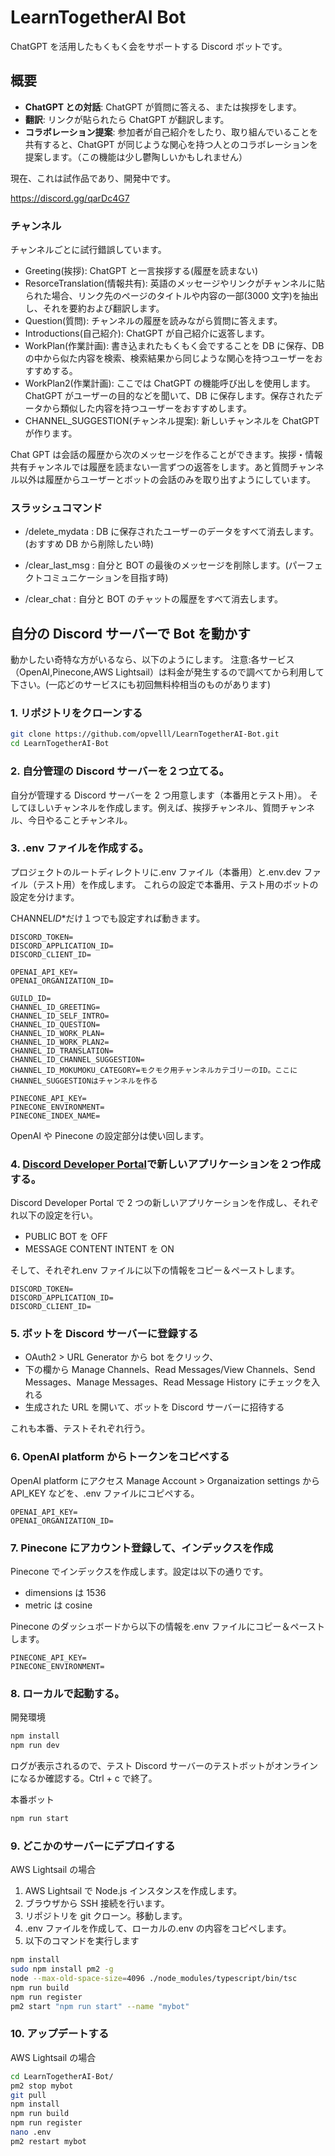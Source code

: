 # LearnTogetherAI Bot

ChatGPT を活用したもくもく会をサポートする Discord ボットです。

## 概要

- **ChatGPT との対話**: ChatGPT が質問に答える、または挨拶をします。
- **翻訳**: リンクが貼られたら ChatGPT が翻訳します。
- **コラボレーション提案**: 参加者が自己紹介をしたり、取り組んでいることを共有すると、ChatGPT が同じような関心を持つ人とのコラボレーションを提案します。（この機能は少し鬱陶しいかもしれません）

現在、これは試作品であり、開発中です。

https://discord.gg/qarDc4G7

### チャンネル

チャンネルごとに試行錯誤しています。

- Greeting(挨拶): ChatGPT と一言挨拶する(履歴を読まない)
- ResorceTranslation(情報共有): 英語のメッセージやリンクがチャンネルに貼られた場合、リンク先のページのタイトルや内容の一部(3000 文字)を抽出し、それを要約および翻訳します。
- Question(質問): チャンネルの履歴を読みながら質問に答えます。
- Introductions(自己紹介): ChatGPT が自己紹介に返答します。
- WorkPlan(作業計画): 書き込まれたもくもく会ですることを DB に保存、DB の中から似た内容を検索、検索結果から同じような関心を持つユーザーをおすすめする。
- WorkPlan2(作業計画): ここでは ChatGPT の機能呼び出しを使用します。ChatGPT がユーザーの目的などを聞いて、DB に保存します。保存されたデータから類似した内容を持つユーザーをおすすめします。
- CHANNEL_SUGGESTION(チャンネル提案): 新しいチャンネルを ChatGPT が作ります。

Chat GPT は会話の履歴から次のメッセージを作ることができます。挨拶・情報共有チャンネルでは履歴を読まない一言ずつの返答をします。あと質問チャンネル以外は履歴からユーザーとボットの会話のみを取り出すようにしています。

### スラッシュコマンド

- /delete_mydata : DB に保存されたユーザーのデータをすべて消去します。(おすすめ DB から削除したい時)

- /clear_last_msg : 自分と BOT の最後のメッセージを削除します。(パーフェクトコミュニケーションを目指す時)
- /clear_chat : 自分と BOT のチャットの履歴をすべて消去します。

## 自分の Discord サーバーで Bot を動かす

動かしたい奇特な方がいるなら、以下のようにします。
注意:各サービス（OpenAI,Pinecone,AWS Lightsail）は料金が発生するので調べてから利用して下さい。(一応どのサービスにも初回無料枠相当のものがあります)

### 1. リポジトリをクローンする

```sh
git clone https://github.com/opvelll/LearnTogetherAI-Bot.git
cd LearnTogetherAI-Bot
```

### 2. 自分管理の Discord サーバーを２つ立てる。

自分が管理する Discord サーバーを 2 つ用意します（本番用とテスト用）。
そしてほしいチャンネルを作成します。例えば、挨拶チャンネル、質問チャンネル、今日やることチャンネル。

### 3. .env ファイルを作成する。

プロジェクトのルートディレクトリに.env ファイル（本番用）と.env.dev ファイル（テスト用）を作成します。
これらの設定で本番用、テスト用のボットの設定を分けます。

CHANNEL*ID*\*だけ１つでも設定すれば動きます。

```env
DISCORD_TOKEN=
DISCORD_APPLICATION_ID=
DISCORD_CLIENT_ID=

OPENAI_API_KEY=
OPENAI_ORGANIZATION_ID=

GUILD_ID=
CHANNEL_ID_GREETING=
CHANNEL_ID_SELF_INTRO=
CHANNEL_ID_QUESTION=
CHANNEL_ID_WORK_PLAN=
CHANNEL_ID_WORK_PLAN2=
CHANNEL_ID_TRANSLATION=
CHANNEL_ID_CHANNEL_SUGGESTION=
CHANNEL_ID_MOKUMOKU_CATEGORY=モクモク用チャンネルカテゴリーのID。ここにCHANNEL_SUGGESTIONはチャンネルを作る

PINECONE_API_KEY=
PINECONE_ENVIRONMENT=
PINECONE_INDEX_NAME=
```

OpenAI や Pinecone の設定部分は使い回します。

### 4. [Discord Developer Portal](https://discord.com/developers/applications)で新しいアプリケーションを２つ作成する。

Discord Developer Portal で 2 つの新しいアプリケーションを作成し、それぞれ以下の設定を行い。

- PUBLIC BOT を OFF
- MESSAGE CONTENT INTENT を ON

そして、それぞれ.env ファイルに以下の情報をコピー＆ペーストします。

```env
DISCORD_TOKEN=
DISCORD_APPLICATION_ID=
DISCORD_CLIENT_ID=
```

### 5. ボットを Discord サーバーに登録する

- OAuth2 > URL Generator から bot をクリック、
- 下の欄から Manage Channels、Read Messages/View Channels、Send Messages、Manage Messages、Read Message History にチェックを入れる
- 生成された URL を開いて、ボットを Discord サーバーに招待する

これも本番、テストそれぞれ行う。

### 6. OpenAI platform からトークンをコピペする

OpenAI platform にアクセス Manage Account > Organaization settings から API_KEY などを、.env ファイルにコピペする。

```env
OPENAI_API_KEY=
OPENAI_ORGANIZATION_ID=
```

### 7. Pinecone にアカウント登録して、インデックスを作成

Pinecone でインデックスを作成します。設定は以下の通りです。

- dimensions は 1536
- metric は cosine

Pinecone のダッシュボードから以下の情報を.env ファイルにコピー＆ペーストします。

```env
PINECONE_API_KEY=
PINECONE_ENVIRONMENT=
```

### 8. ローカルで起動する。

開発環境

```sh
npm install
npm run dev
```

ログが表示されるので、テスト Discord サーバーのテストボットがオンラインになるか確認する。Ctrl + c で終了。

本番ボット

```sh
npm run start
```

### 9. どこかのサーバーにデプロイする

AWS Lightsail の場合

1. AWS Lightsail で Node.js インスタンスを作成します。
2. ブラウザから SSH 接続を行います。
3. リポジトリを git クローン。移動します。
4. .env ファイルを作成して、ローカルの.env の内容をコピペします。
5. 以下のコマンドを実行します

```sh
npm install
sudo npm install pm2 -g
node --max-old-space-size=4096 ./node_modules/typescript/bin/tsc
npm run build
npm run register
pm2 start "npm run start" --name "mybot"
```

### 10. アップデートする

AWS Lightsail の場合

```sh
cd LearnTogetherAI-Bot/
pm2 stop mybot
git pull
npm install
npm run build
npm run register
nano .env
pm2 restart mybot
```
